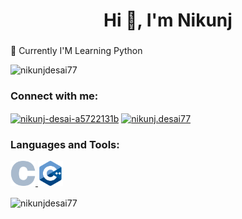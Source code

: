 <h1 align="center">Hi 👋, I'm Nikunj</h1>
<h3 align="center"></h3>🌱 Currently I'M Learning Python

<p align="left"> <img src="https://komarev.com/ghpvc/?username=nikunjdesai77&label=Profile%20views&color=0e75b6&style=flat" alt="nikunjdesai77" /> </p>


<h3 align="left">Connect with me:</h3>
<p align="left">
<a href="https://linkedin.com/in/nikunj-desai-a5722131b" target="blank"><img align="center" src="https://raw.githubusercontent.com/rahuldkjain/github-profile-readme-generator/master/src/images/icons/Social/linked-in-alt.svg" alt="nikunj-desai-a5722131b" height="30" width="40" /></a>
<a href="https://instagram.com/nikunj.desai77" target="blank"><img align="center" src="https://raw.githubusercontent.com/rahuldkjain/github-profile-readme-generator/master/src/images/icons/Social/instagram.svg" alt="nikunj.desai77" height="30" width="40" /></a>
</p>

<h3 align="left">Languages and Tools:</h3>
<p align="left"> <a href="https://www.cprogramming.com/" target="_blank" rel="noreferrer"> <img src="https://raw.githubusercontent.com/devicons/devicon/master/icons/c/c-original.svg" alt="c" width="40" height="40"/> </a> <a href="https://www.w3schools.com/cpp/" target="_blank" rel="noreferrer"> <img src="https://raw.githubusercontent.com/devicons/devicon/master/icons/cplusplus/cplusplus-original.svg" alt="cplusplus" width="40" height="40"/> </a> </p>

<p><img align="center" src="https://github-readme-stats.vercel.app/api/top-langs?username=nikunjdesai77&show_icons=true&locale=en&layout=compact" alt="nikunjdesai77" /></p>
